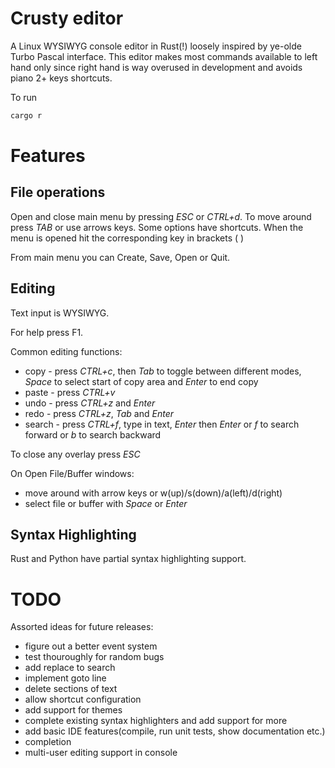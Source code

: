 # Crusty editor

A Linux WYSIWYG console editor in Rust(!) loosely inspired by ye-olde Turbo Pascal interface.
This editor makes most commands available to left hand only since right hand is way overused in development 
and avoids piano 2+ keys shortcuts.

To run
```bash
cargo r
```

# Features

## File operations

Open and close main menu by pressing *ESC* or *CTRL+d*. To move around press *TAB* or use arrows keys.
Some options have shortcuts. When the menu is opened hit the corresponding key in brackets ( )

From main menu you can Create, Save, Open or Quit.

## Editing

Text input is WYSIWYG.

For help press F1.

Common editing functions:
* copy - press *CTRL+c*, then *Tab* to toggle between different modes, *Space* to select start of copy area and *Enter* to end copy
* paste - press *CTRL+v*
* undo - press *CTRL+z* and *Enter*
* redo - press *CTRL+z*, *Tab* and *Enter*
* search - press *CTRL+f*, type in text, *Enter* then *Enter* or *f* to search forward or *b* to search backward

To close any overlay press *ESC*

On Open File/Buffer windows:
* move around with arrow keys or w(up)/s(down)/a(left)/d(right)
* select file or buffer with *Space* or *Enter*

## Syntax Highlighting

Rust and Python have partial syntax highlighting support.

# TODO

Assorted ideas for future releases:
* figure out a better event system
* test thouroughly for random bugs
* add replace to search
* implement goto line
* delete sections of text
* allow shortcut configuration
* add support for themes
* complete existing syntax highlighters and add support for more
* add basic IDE features(compile, run unit tests, show documentation etc.)
* completion 
* multi-user editing support in console
